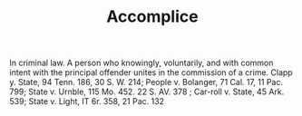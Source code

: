 ---
title: Accomplice
letter: A
permalink: "/definitions/bld-accomplice.html"
body: In criminal law. A person who knowingly, voluntarily, and with common intent
  with the principal offender unites in the commission of a crime. Clapp y. State,
  94 Tenn. 186, 30 S. W. 214; People v. Bolanger, 71 Cal. 17, 11 Pac. 799; State v.
  Urnble, 115 Mo. 452. 22 S. AV. 378 ; Car-roll v. State, 45 Ark. 539; State v. Light,
  IT 6r. 358, 21 Pac. 132
published_at: '2018-07-07'
source: Black's Law Dictionary 2nd Ed (1910)
layout: post
---